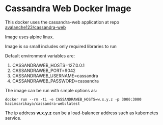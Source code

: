 # Cassandra Web Docker Image

This docker uses the cassandra-web application at repo [avalanche123/cassandra-web]

Image uses alpine linux.

Image is so small includes only required libraries to run

Default environment variables are:
1. CASSANDRAWEB_HOSTS=127.0.0.1
2. CASSANDRAWEB_PORT=9042
3. CASSANDRAWEB_USERNAME=cassandra
4. CASSANDRAWEB_PASSWORD=cassandra

The image can be run with simple options as:

```
docker run --rm -ti -e CASSANDRAWEB_HOSTS=w.x.y.z -p 3000:3000 kazimsarikaya/cassandra-web:latest
```

The ip address **w.x.y.z** can be a load-balancer address such as kubernetes service.

[avalanche123/cassandra-web]: https://github.com/avalanche123/cassandra-web
